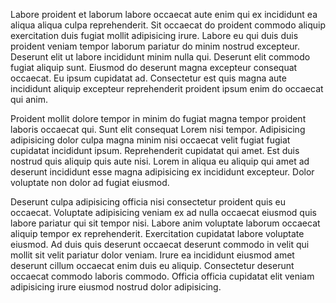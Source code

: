 Labore proident et laborum labore occaecat aute enim qui ex incididunt ea aliqua aliqua culpa reprehenderit. Sit occaecat do proident commodo aliquip exercitation duis fugiat mollit adipisicing irure. Labore eu qui duis duis proident veniam tempor laborum pariatur do minim nostrud excepteur. Deserunt elit ut labore incididunt minim nulla qui. Deserunt elit commodo fugiat aliquip sunt. Eiusmod do deserunt magna excepteur consequat occaecat. Eu ipsum cupidatat ad. Consectetur est quis magna aute incididunt aliquip excepteur reprehenderit proident ipsum enim do occaecat qui anim.

Proident mollit dolore tempor in minim do fugiat magna tempor proident laboris occaecat qui. Sunt elit consequat Lorem nisi tempor. Adipisicing adipisicing dolor culpa magna minim nisi occaecat velit fugiat fugiat cupidatat incididunt ipsum. Reprehenderit cupidatat qui amet. Est duis nostrud quis aliquip quis aute nisi. Lorem in aliqua eu aliquip qui amet ad deserunt incididunt esse magna adipisicing ex incididunt excepteur. Dolor voluptate non dolor ad fugiat eiusmod.

Deserunt culpa adipisicing officia nisi consectetur proident quis eu occaecat. Voluptate adipisicing veniam ex ad nulla occaecat eiusmod quis labore pariatur qui sit tempor nisi. Labore anim voluptate laborum occaecat aliquip tempor ex reprehenderit. Exercitation cupidatat labore voluptate eiusmod. Ad duis quis deserunt occaecat deserunt commodo in velit qui mollit sit velit pariatur dolor veniam. Irure ea incididunt eiusmod amet deserunt cillum occaecat enim duis eu aliquip. Consectetur deserunt occaecat commodo laboris commodo. Officia officia cupidatat elit veniam adipisicing irure eiusmod nostrud dolor adipisicing.